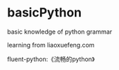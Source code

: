 # basicPython

basic knowledge of python grammar

learning from liaoxuefeng.com

fluent-python:《流畅的python》
